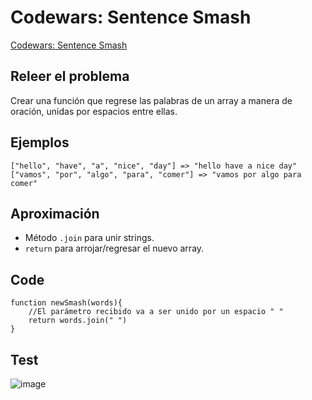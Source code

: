 # Codewars: Sentence Smash

[Codewars: Sentence Smash](https://www.codewars.com/kata/53dc23c68a0c93699800041d/train/javascript)

## Releer el problema

Crear una función que regrese las palabras de un array a manera de oración, unidas por espacios entre ellas. 

## Ejemplos

```
["hello", "have", "a", "nice", "day"] => "hello have a nice day"
["vamos", "por", "algo", "para", "comer"] => "vamos por algo para comer"
```

## Aproximación

- Método `.join` para unir strings.
- `return` para arrojar/regresar el nuevo array. 

## Code

```
function newSmash(words){
    //El parámetro recibido va a ser unido por un espacio " "
    return words.join(" ")
}
```

## Test

![image](https://user-images.githubusercontent.com/113146161/228266881-ef58c3df-432b-4164-a283-90ec88f5ae9b.png)
